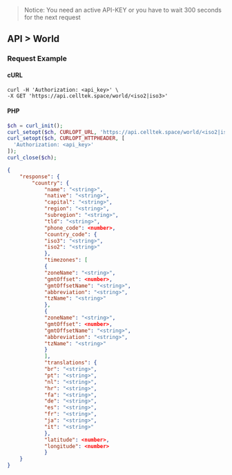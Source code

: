 
> Notice: You need an active API-KEY or you have to wait 300 seconds for the next request 

## API > World

### Request Example

<!-- tabs:start -->
#### **cURL**

```cURL
curl -H 'Authorization: <api_key>' \
-X GET 'https://api.celltek.space/world/<iso2|iso3>'
```

#### **PHP**

```php
$ch = curl_init();
curl_setopt($ch, CURLOPT_URL, 'https://api.celltek.space/world/<iso2|iso3>');
curl_setopt($ch, CURLOPT_HTTPHEADER, [
  'Authorization: <api_key>'
]);
curl_close($ch);
```
<!-- tabs:end -->

```json
{
	"response": {
		"country": {
			"name": "<string>",
			"native": "<string>",
			"capital": "<string>",
			"region": "<string>",
			"subregion": "<string>",
			"tld": "<string>",
			"phone_code": <number>,
			"country_code": {
			"iso3": "<string>",
			"iso2": "<string>"
			},
			"timezones": [
			{
			"zoneName": "<string>",
			"gmtOffset": <number>,
			"gmtOffsetName": "<string>",
			"abbreviation": "<string>",
			"tzName": "<string>"
			},
			{
			"zoneName": "<string>",
			"gmtOffset": <number>,
			"gmtOffsetName": "<string>",
			"abbreviation": "<string>",
			"tzName": "<string>"
			}
			],
			"translations": {
			"br": "<string>",
			"pt": "<string>",
			"nl": "<string>",
			"hr": "<string>",
			"fa": "<string>",
			"de": "<string>",
			"es": "<string>",
			"fr": "<string>",
			"ja": "<string>",
			"it": "<string>"
			},
			"latitude": <number>,
			"longitude": <number>
			}
	}
}
```
